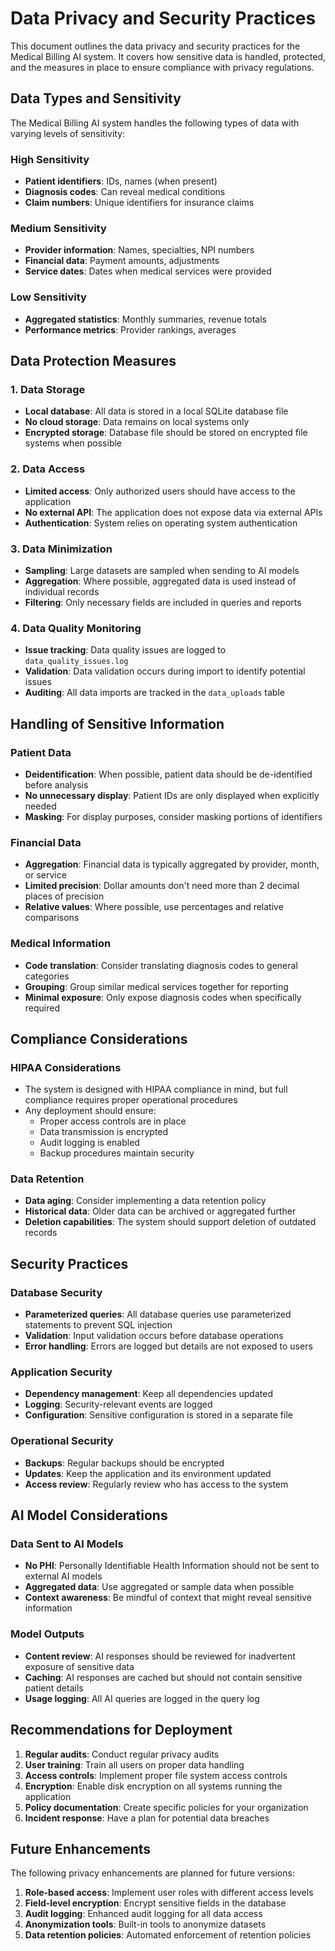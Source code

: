 # Data Privacy and Security Practices

This document outlines the data privacy and security practices for the Medical Billing AI system. It covers how sensitive data is handled, protected, and the measures in place to ensure compliance with privacy regulations.

## Data Types and Sensitivity

The Medical Billing AI system handles the following types of data with varying levels of sensitivity:

### High Sensitivity
- **Patient identifiers**: IDs, names (when present)
- **Diagnosis codes**: Can reveal medical conditions
- **Claim numbers**: Unique identifiers for insurance claims

### Medium Sensitivity
- **Provider information**: Names, specialties, NPI numbers
- **Financial data**: Payment amounts, adjustments
- **Service dates**: Dates when medical services were provided

### Low Sensitivity
- **Aggregated statistics**: Monthly summaries, revenue totals
- **Performance metrics**: Provider rankings, averages

## Data Protection Measures

### 1. Data Storage
- **Local database**: All data is stored in a local SQLite database file
- **No cloud storage**: Data remains on local systems only
- **Encrypted storage**: Database file should be stored on encrypted file systems when possible

### 2. Data Access
- **Limited access**: Only authorized users should have access to the application
- **No external API**: The application does not expose data via external APIs
- **Authentication**: System relies on operating system authentication

### 3. Data Minimization
- **Sampling**: Large datasets are sampled when sending to AI models
- **Aggregation**: Where possible, aggregated data is used instead of individual records
- **Filtering**: Only necessary fields are included in queries and reports

### 4. Data Quality Monitoring
- **Issue tracking**: Data quality issues are logged to `data_quality_issues.log`
- **Validation**: Data validation occurs during import to identify potential issues
- **Auditing**: All data imports are tracked in the `data_uploads` table

## Handling of Sensitive Information

### Patient Data
- **Deidentification**: When possible, patient data should be de-identified before analysis
- **No unnecessary display**: Patient IDs are only displayed when explicitly needed
- **Masking**: For display purposes, consider masking portions of identifiers

### Financial Data
- **Aggregation**: Financial data is typically aggregated by provider, month, or service
- **Limited precision**: Dollar amounts don't need more than 2 decimal places of precision
- **Relative values**: Where possible, use percentages and relative comparisons

### Medical Information
- **Code translation**: Consider translating diagnosis codes to general categories
- **Grouping**: Group similar medical services together for reporting
- **Minimal exposure**: Only expose diagnosis codes when specifically required

## Compliance Considerations

### HIPAA Considerations
- The system is designed with HIPAA compliance in mind, but full compliance requires proper operational procedures
- Any deployment should ensure:
  - Proper access controls are in place
  - Data transmission is encrypted
  - Audit logging is enabled
  - Backup procedures maintain security

### Data Retention
- **Data aging**: Consider implementing a data retention policy
- **Historical data**: Older data can be archived or aggregated further
- **Deletion capabilities**: The system should support deletion of outdated records

## Security Practices

### Database Security
- **Parameterized queries**: All database queries use parameterized statements to prevent SQL injection
- **Validation**: Input validation occurs before database operations
- **Error handling**: Errors are logged but details are not exposed to users

### Application Security
- **Dependency management**: Keep all dependencies updated
- **Logging**: Security-relevant events are logged
- **Configuration**: Sensitive configuration is stored in a separate file

### Operational Security
- **Backups**: Regular backups should be encrypted
- **Updates**: Keep the application and its environment updated
- **Access review**: Regularly review who has access to the system

## AI Model Considerations

### Data Sent to AI Models
- **No PHI**: Personally Identifiable Health Information should not be sent to external AI models
- **Aggregated data**: Use aggregated or sample data when possible
- **Context awareness**: Be mindful of context that might reveal sensitive information

### Model Outputs
- **Content review**: AI responses should be reviewed for inadvertent exposure of sensitive data
- **Caching**: AI responses are cached but should not contain sensitive patient details
- **Usage logging**: All AI queries are logged in the query log

## Recommendations for Deployment

1. **Regular audits**: Conduct regular privacy audits
2. **User training**: Train all users on proper data handling
3. **Access controls**: Implement proper file system access controls
4. **Encryption**: Enable disk encryption on all systems running the application
5. **Policy documentation**: Create specific policies for your organization
6. **Incident response**: Have a plan for potential data breaches

## Future Enhancements

The following privacy enhancements are planned for future versions:

1. **Role-based access**: Implement user roles with different access levels
2. **Field-level encryption**: Encrypt sensitive fields in the database
3. **Audit logging**: Enhanced audit logging for all data access
4. **Anonymization tools**: Built-in tools to anonymize datasets
5. **Data retention policies**: Automated enforcement of retention policies